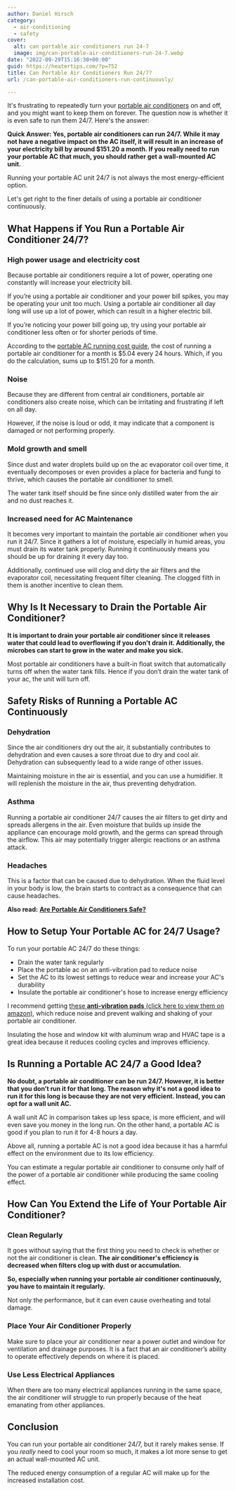 ```yaml
---
author: Daniel Hirsch
category:
  - air-conditioning
  - safety
cover:
  alt: can portable air conditioners run 24-7
  image: img/can-portable-air-conditioners-run-24-7.webp
date: "2022-09-29T15:16:30+00:00"
guid: https://heatertips.com/?p=752
title: Can Portable Air Conditioners Run 24/7?
url: /can-portable-air-conditioners-run-continuously/

---
```

It's frustrating to repeatedly turn your [portable air conditioners](/how-does-a-portable-air-conditioner-work/) on and off, and you might want to keep them on forever. The question now is whether it is even safe to run them 24/7. Here's the answer:

**Quick Answer: Yes, portable air conditioners can run 24/7. While it may not have a negative impact on the AC itself, it will result in an increase of your electricity bill by around $151.20 a month. If you really need to run your portable AC that much, you should rather get a wall-mounted AC unit.**

Running your portable AC unit 24/7 is not always the most energy-efficient option.

Let's get right to the finer details of using a portable air conditioner continuously.

## What Happens if You Run a Portable Air Conditioner 24/7?

### High power usage and electricity cost

Because portable air conditioners require a lot of power, operating one constantly will increase your electricity bill.

If you’re using a portable air conditioner and your power bill spikes, you may be operating your unit too much. Using a portable air conditioner all day long will use up a lot of power, which can result in a higher electric bill.

If you’re noticing your power bill going up, try using your portable air conditioner less often or for shorter periods of time.

According to the [portable AC running cost guide](/portable-air-conditioner-running-cost/), the cost of running a portable air conditioner for a month is $5.04 every 24 hours. Which, if you do the calculation, sums up to $151.20 for a month.

### Noise

Because they are different from central air conditioners, portable air conditioners also create noise, which can be irritating and frustrating if left on all day.

However, if the noise is loud or odd, it may indicate that a component is damaged or not performing properly.

### Mold growth and smell

Since dust and water droplets build up on the ac evaporator coil over time, it eventually decomposes or even provides a place for bacteria and fungi to thrive, which causes the portable air conditioner to smell.

The water tank itself should be fine since only distilled water from the air and no dust reaches it.

### Increased need for AC Maintenance

It becomes very important to maintain the portable air conditioner when you run it 24/7. Since it gathers a lot of moisture, especially in humid areas, you must drain its water tank properly. Running it continuously means you should be up for draining it every day too.

Additionally, continued use will clog and dirty the air filters and the evaporator coil, necessitating frequent filter cleaning. The clogged filth in them is another incentive to clean them.

## Why Is It Necessary to Drain the Portable Air Conditioner?

**It is important to drain your portable air conditioner since it releases water that could lead to overflowing if you don't drain it. Additionally, the microbes can start to grow in the water and make you sick.**

Most portable air conditioners have a built-in float switch that automatically turns off when the water tank fills. Hence if you don’t drain the water tank of your ac, the unit will turn off.

## Safety Risks of Running a Portable AC Continuously

### Dehydration

Since the air conditioners dry out the air, it substantially contributes to dehydration and even causes a sore throat due to dry and cool air. Dehydration can subsequently lead to a wide range of other issues.

Maintaining moisture in the air is essential, and you can use a humidifier. It will replenish the moisture in the air, thus preventing dehydration.

### **Asthma**

Running a portable air conditioner 24/7 causes the air filters to get dirty and spreads allergens in the air. Even moisture that builds up inside the appliance can encourage mold growth, and the germs can spread through the airflow. This air may potentially trigger allergic reactions or an asthma attack.

### Headaches

This is a factor that can be caused due to dehydration. When the fluid level in your body is low, the brain starts to contract as a consequence that can cause headaches.

**Also read:** [**Are Portable Air Conditioners Safe?**](/are-portable-air-conditioners-safe/)

## How to Setup Your Portable AC for 24/7 Usage?

To run your portable AC 24/7 do these things:

- Drain the water tank regularly
- Place the portable ac on an anti-vibration pad to reduce noise
- Set the AC to its lowest settings to reduce wear and increase your AC's durability
- Insulate the portable air conditioner's hose to increase energy efficiency

I recommend getting [these **anti-vibration pads** (click here to view them on amazon)](https://www.amazon.com/Anti-Vibration-Pads-Washing-Machine-Dryer-VibraShield/dp/B07THLMZ37?crid=UYIGVBFNFGAF&keywords=anti+vibration+pad&qid=1664464474&qu=eyJxc2MiOiI1LjU3IiwicXNhIjoiNS4yNyIsInFzcCI6IjQuODcifQ%3D%3D&sprefix=anti+vibration+pa%2Caps%2C181&sr=8-11&linkCode=ll1&tag=heatertips-20&linkId=01772ad8ad67b24b5ad58c165b8c71e6&language=en_US&ref_=as_li_ss_tl), which reduce noise and prevent walking and shaking of your portable air conditioner.

Insulating the hose and window kit with aluminum wrap and HVAC tape is a great idea because it reduces cooling cycles and improves efficiency.

## Is Running a Portable AC 24/7 a Good Idea?

**No doubt, a portable air conditioner can be run 24/7. However, it is better that you don’t run it for that long. The reason why it's not a good idea to run it for this long is because they are not very efficient. Instead, you can opt for a wall unit AC.**

A wall unit AC in comparison takes up less space, is more efficient, and will even save you money in the long run. On the other hand, a portable AC is good if you plan to run it for 4-8 hours a day.

Above all, running a portable AC is not a good idea because it has a harmful effect on the environment due to its low efficiency.

You can estimate a regular portable air conditioner to consume only half of the power of a portable air conditioner while producing the same cooling effect.

## **How Can You Extend the Life of Your Portable Air Conditioner?**

### **Clean Regularly**

It goes without saying that the first thing you need to check is whether or not the air conditioner is clean. **The air conditioner's efficiency is decreased when filters clog up with dust or accumulation.**

**So, especially when running your portable air conditioner continuously, you have to maintain it regularly.**

Not only the performance, but it can even cause overheating and total damage.

### **Place Your Air Conditioner Properly**

Make sure to place your air conditioner near a power outlet and window for ventilation and drainage purposes. It is a fact that an air conditioner’s ability to operate effectively depends on where it is placed.

### **Use Less Electrical Appliances**

When there are too many electrical appliances running in the same space, the air conditioner will struggle to run properly because of the heat emanating from other appliances.

## **Conclusion**

You can run your portable air conditioner 24/7, but it rarely makes sense. If you _really_ need to cool your room so much, it makes a lot more sense to get an actual wall-mounted AC unit.

The reduced energy consumption of a regular AC will make up for the increased installation cost.
